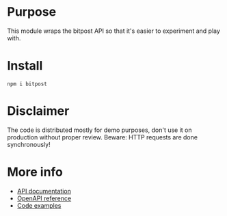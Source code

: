 # Purpose
This module wraps the bitpost API so that it's easier to experiment and play with.

# Install
`npm i bitpost`

# Disclaimer
The code is distributed mostly for demo purposes, don't use it on production without proper review. Beware: HTTP requests are done synchronously!

# More info
* [API documentation](https://docs.bitpost.co)
* [OpenAPI reference](https://apidocs.bitpost.co)
* [Code examples](https://github.com/bitpostAPI/examples)
